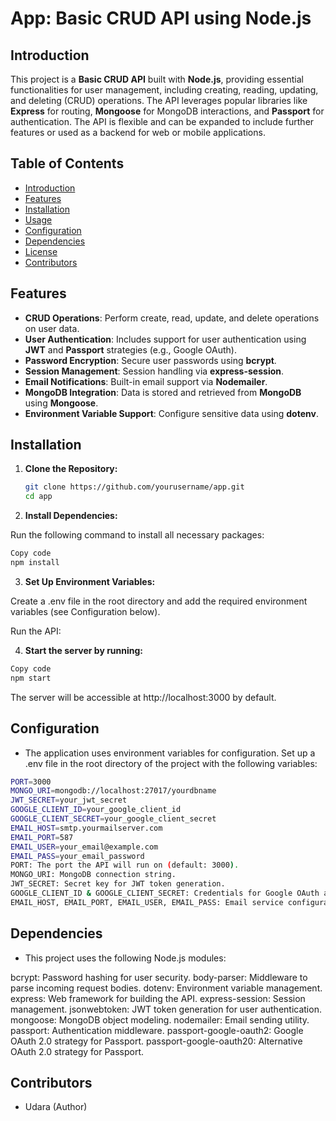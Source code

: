 # App: Basic CRUD API using Node.js

## Introduction

This project is a **Basic CRUD API** built with **Node.js**, providing essential functionalities for user management, including creating, reading, updating, and deleting (CRUD) operations. The API leverages popular libraries like **Express** for routing, **Mongoose** for MongoDB interactions, and **Passport** for authentication. The API is flexible and can be expanded to include further features or used as a backend for web or mobile applications.

## Table of Contents

- [Introduction](#introduction)
- [Features](#features)
- [Installation](#installation)
- [Usage](#usage)
- [Configuration](#configuration)
- [Dependencies](#dependencies)
- [License](#license)
- [Contributors](#contributors)

## Features

- **CRUD Operations**: Perform create, read, update, and delete operations on user data.
- **User Authentication**: Includes support for user authentication using **JWT** and **Passport** strategies (e.g., Google OAuth).
- **Password Encryption**: Secure user passwords using **bcrypt**.
- **Session Management**: Session handling via **express-session**.
- **Email Notifications**: Built-in email support via **Nodemailer**.
- **MongoDB Integration**: Data is stored and retrieved from **MongoDB** using **Mongoose**.
- **Environment Variable Support**: Configure sensitive data using **dotenv**.

## Installation

1. **Clone the Repository:**

   ```bash
   git clone https://github.com/yourusername/app.git
   cd app

2. **Install Dependencies:**

Run the following command to install all necessary packages:

```bash
Copy code
npm install
```

3. **Set Up Environment Variables:**

Create a .env file in the root directory and add the required environment variables (see Configuration below).

Run the API:

4. **Start the server by running:**

```bash
Copy code
npm start
```

The server will be accessible at http://localhost:3000 by default.


## Configuration
- The application uses environment variables for configuration. Set up a .env file in the root directory of the project with the following variables:

```bash
PORT=3000
MONGO_URI=mongodb://localhost:27017/yourdbname
JWT_SECRET=your_jwt_secret
GOOGLE_CLIENT_ID=your_google_client_id
GOOGLE_CLIENT_SECRET=your_google_client_secret
EMAIL_HOST=smtp.yourmailserver.com
EMAIL_PORT=587
EMAIL_USER=your_email@example.com
EMAIL_PASS=your_email_password
PORT: The port the API will run on (default: 3000).
MONGO_URI: MongoDB connection string.
JWT_SECRET: Secret key for JWT token generation.
GOOGLE_CLIENT_ID & GOOGLE_CLIENT_SECRET: Credentials for Google OAuth authentication.
EMAIL_HOST, EMAIL_PORT, EMAIL_USER, EMAIL_PASS: Email service configuration for sending emails using Nodemailer.
```

## Dependencies
- This project uses the following Node.js modules:

bcrypt: Password hashing for user security.
body-parser: Middleware to parse incoming request bodies.
dotenv: Environment variable management.
express: Web framework for building the API.
express-session: Session management.
jsonwebtoken: JWT token generation for user authentication.
mongoose: MongoDB object modeling.
nodemailer: Email sending utility.
passport: Authentication middleware.
passport-google-oauth2: Google OAuth 2.0 strategy for Passport.
passport-google-oauth20: Alternative OAuth 2.0 strategy for Passport.


## Contributors
- Udara (Author)
